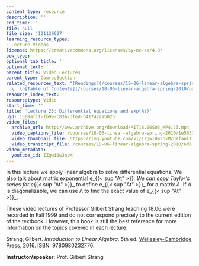 ```yaml
---
content_type: resource
description: ''
end_time: ''
file: null
file_size: '121129627'
learning_resource_types:
- Lecture Videos
license: https://creativecommons.org/licenses/by-nc-sa/4.0/
ocw_type: ''
optional_tab_title: ''
optional_text: ''
parent_title: Video Lectures
parent_type: CourseSection
related_resources_text: "[Readings](/courses/18-06-linear-algebra-spring-2010/pages/readings)\
  \  \n[Table of Contents](/courses/18-06-linear-algebra-spring-2010/pages/readings#Table_of_Contents)"
resource_index_text: ''
resourcetype: Video
start_time: ''
title: 'Lecture 23: Differential equations and exp(At)'
uid: 1568af1f-fb9e-c83b-dfed-b41742aab02b
video_files:
  archive_url: http://www.archive.org/download/MIT18.06S05_MP4/23.mp4
  video_captions_file: /courses/18-06-linear-algebra-spring-2010/1e56330d30c0544c8975cc1854b39e26_IZqwi0wJovM.vtt
  video_thumbnail_file: https://img.youtube.com/vi/IZqwi0wJovM/default.jpg
  video_transcript_file: /courses/18-06-linear-algebra-spring-2010/6d67704459268b5517f5f800a2aae300_IZqwi0wJovM.pdf
video_metadata:
  youtube_id: IZqwi0wJovM
---
```


In this lecture we apply linear algebra to solve differential equations. We also talk about matrix exponential e_{{< sup "At" >}}_. We can copy Taylor's series for e_{{< sup "At" >}}_ to define e_{{< sup "At" >}}_ for a matrix _A_. If _A_ is diagonalizable, we can use Λ to find the exact value of e_{{< sup "At" >}}_.

These video lectures of Professor Gilbert Strang teaching 18.06 were recorded in Fall 1999 and do not correspond precisely to the current edition of the textbook. However, this book is still the best reference for more information on the topics covered in each lecture.

Strang, Gilbert. _Introduction to Linear Algebra_. 5th ed. [Wellesley-Cambridge Press](http://www.wellesleycambridge.com/), 2016. ISBN: 9780980232776.

**Instructor/speaker:** Prof. Gilbert Strang

